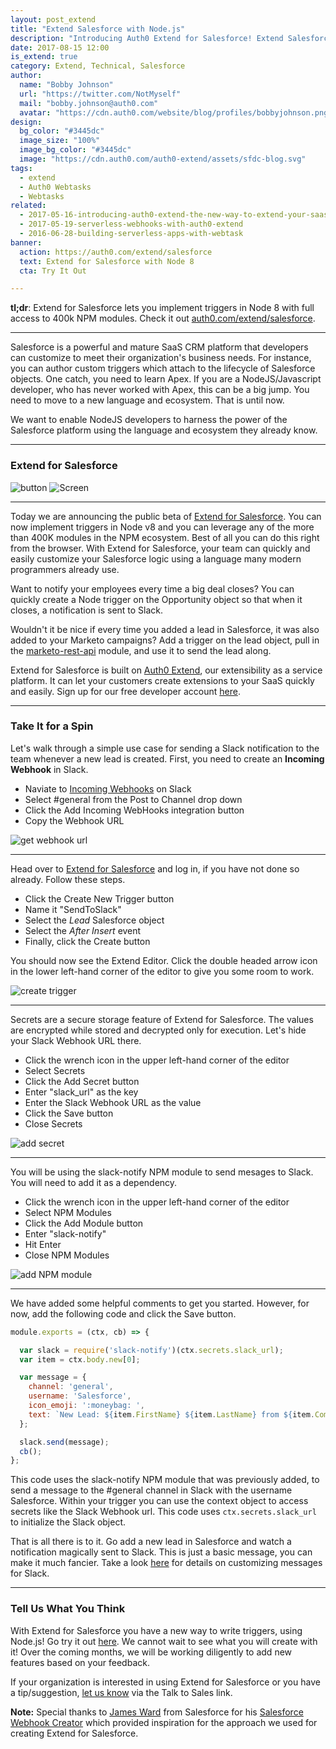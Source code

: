 ```yaml
---
layout: post_extend
title: "Extend Salesforce with Node.js"
description: "Introducing Auth0 Extend for Salesforce! Extend Salesforce using Node.js in just a few clicks."
date: 2017-08-15 12:00
is_extend: true
category: Extend, Technical, Salesforce
author: 
  name: "Bobby Johnson"
  url: "https://twitter.com/NotMyself"
  mail: "bobby.johnson@auth0.com"
  avatar: "https://cdn.auth0.com/website/blog/profiles/bobbyjohnson.png"
design: 
  bg_color: "#3445dc"
  image_size: "100%"
  image_bg_color: "#3445dc"
  image: "https://cdn.auth0.com/auth0-extend/assets/sfdc-blog.svg"
tags: 
  - extend
  - Auth0 Webtasks
  - Webtasks
related:
  - 2017-05-16-introducing-auth0-extend-the-new-way-to-extend-your-saas
  - 2017-05-19-serverless-webhooks-with-auth0-extend
  - 2016-06-28-building-serverless-apps-with-webtask
banner: 
  action: https://auth0.com/extend/salesforce
  text: Extend for Salesforce with Node 8
  cta: Try It Out

---
```


**tl;dr**: Extend for Salesforce lets you implement triggers in Node 8 with full access to 400k NPM modules. Check it out [auth0.com/extend/salesforce](https://auth0.com/extend/salesforce).

---

Salesforce is a powerful and mature SaaS CRM platform that developers can customize to meet their organization's business needs. For instance, you can author custom triggers which attach to the lifecycle of Salesforce objects. One catch, you need to learn Apex. If you are a NodeJS/Javascript developer, who has never worked with Apex, this can be a big jump. You need to move to a new language and ecosystem. That is until now.

We want to enable NodeJS developers to harness the power of the Salesforce platform using the language and ecosystem they already know.

---

### Extend for Salesforce

<script src="//fast.wistia.com/embed/medias/9rbvygfpkj.jsonp" async></script>
<script src="//fast.wistia.com/assets/external/E-v1.js" async></script>
<div class="empower-video-button wistia_embed wistia_async_9rbvygfpkj popover=true popoverContent=html">
  <img class="video-button" src="https://cdn.auth0.com/website/auth0-extend/icons/empower-button-video.svg" alt="button">
  <img class="video-screen" src="https://cdn.auth0.com/auth0-extend/assets/extend-salesforce-screen-2.jpg" alt="Screen">
</div>

---

Today we are announcing the public beta of [Extend for Salesforce](https://auth0.com/extend/salesforce). You can now implement triggers in Node v8 and you can leverage any of the more than 400K modules in the NPM ecosystem. Best of all you can do this right from the browser. With Extend for Salesforce, your team can quickly and easily customize your Salesforce logic using a language many modern programmers already use.

Want to notify your employees every time a big deal closes? You can quickly create a Node trigger on the Opportunity object so that when it closes, a notification is sent to Slack.

Wouldn't it be nice if every time you added a lead in Salesforce, it was also added to your Marketo campaigns? Add a trigger on the lead object, pull in the [marketo-rest-api](https://www.npmjs.com/package/marketo-rest-api) module, and use it to send the lead along.

Extend for Salesforce is built on [Auth0 Extend](https://auth0.com/extend/), our extensibility as a service platform. It can let your customers create extensions to your SaaS quickly and easily. Sign up for our free developer account [here](https://auth0.com/extend/try).

---

### Take It for a Spin

Let's walk through a simple use case for sending a Slack notification to the team whenever a new lead is created. First, you need to create an **Incoming Webhook** in Slack.

- Naviate to [Incoming Webhooks](https://my.slack.com/services/new/incoming-webhook/) on Slack
- Select #general from the Post to Channel drop down
- Click the Add Incoming WebHooks integration button
- Copy the Webhook URL

![get webhook url](https://cdn.auth0.com/website/blog/extend/auth0-extend-salesforce-with-node/get_webhook_url.gif)

---

Head over to [Extend for Salesforce](https://auth0.com/extend/salesforce/app) and log in, if you have not done so already. Follow these steps.

- Click the Create New Trigger button
- Name it "SendToSlack"
- Select the *Lead* Salesforce object
- Select the *After Insert* event
- Finally, click the Create button

You should now see the Extend Editor. Click the double headed arrow icon in the lower left-hand corner of the editor to give you some room to work.

![create trigger](https://cdn.auth0.com/website/blog/extend/auth0-extend-salesforce-with-node/create_trigger3.gif)

---

Secrets are a secure storage feature of Extend for Salesforce. The values are encrypted while stored and decrypted only for execution. Let's hide your Slack Webhook URL there.

- Click the wrench icon in the upper left-hand corner of the editor
- Select Secrets
- Click the Add Secret button
- Enter "slack_url" as the key
- Enter the Slack Webhook URL as the value
- Click the Save button
- Close Secrets

![add secret](https://cdn.auth0.com/website/blog/extend/auth0-extend-salesforce-with-node/add_secret.gif)

---

You will be using the slack-notify NPM module to send mesages to Slack. You will need to add it as a dependency.

- Click the wrench icon in the upper left-hand corner of the editor
- Select NPM Modules
- Click the Add Module button
- Enter "slack-notify"
- Hit Enter
- Close NPM Modules

![add NPM module](https://cdn.auth0.com/website/blog/extend/auth0-extend-salesforce-with-node/add_module2.gif)

---

We have added some helpful comments to get you started. However, for now, add the following code and click the Save button.

```javascript
module.exports = (ctx, cb) => {

  var slack = require('slack-notify')(ctx.secrets.slack_url);
  var item = ctx.body.new[0];

  var message = {
    channel: 'general',
    username: 'Salesforce',
    icon_emoji: ':moneybag: ',
    text: `New Lead: ${item.FirstName} ${item.LastName} from ${item.Company}`
  };

  slack.send(message);
  cb();
};
```

This code uses the slack-notify NPM module that was previously added, to send a message to the #general channel in Slack with the username Salesforce. Within your trigger you can use the context object to access secrets like the Slack Webhook url. This code uses `ctx.secrets.slack_url` to initialize the Slack object.

That is all there is to it. Go add a new lead in Salesforce and watch a notification magically sent to Slack. This is just a basic message, you can make it much fancier. Take a look [here](https://api.slack.com/docs/messages) for details on customizing messages for Slack.

---

### Tell Us What You Think

With Extend for Salesforce you have a new way to write triggers, using Node.js! Go try it out [here](https://auth0.com/extend/salesforce/app). We cannot wait to see what you will create with it! Over the coming months, we will be working diligently to add new features based on your feedback.

If your organization is interested in using Extend for Salesforce or you have a tip/suggestion, [let us know](https://auth0.com/extend/salesforce/) via the Talk to Sales link.

**Note:** Special thanks to [James Ward](https://twitter.com/_jamesward) from Salesforce for his [Salesforce Webhook Creator](https://www.jamesward.com/2014/06/30/create-webhooks-on-salesforce-com) which provided inspiration for the approach we used for creating Extend for Salesforce.
